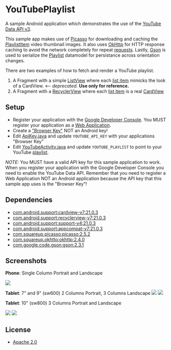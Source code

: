 YouTubePlaylist
===============

A sample Android application which demonstrates the use of the [YouTube Data API v3](https://developers.google.com/youtube/v3/).

This sample app makes use of [Picasso](https://github.com/square/picasso) for downloading and caching the [PlaylistItem](app/src/main/java/com/akoscz/youtube/model/PlaylistItem.java) video thumbnail images.
It also uses [OkHttp](http://square.github.io/okhttp/) for HTTP response caching to avoid the network completely for repeat [requests](app/src/main/java/com/akoscz/youtube/GetYouTubePlaylistAsyncTask.java).
Lastly, [Gson](https://code.google.com/p/google-gson) is used to serialize the [Playlist](app/src/main/java/com/akoscz/youtube/model/Playlist.java) datamodel for persistance across orientation changes.

There are two examples of how to fetch and render a YouTube playlist.
   1. A Fragment with a simple [ListView](app/src/main/java/com/akoscz/youtube/YouTubeListViewFragment.java) where each [list item](app/src/main/res/layout/youtube_video_list_item.xml) mimicks the look of a CardView. <-- _deprecated._ __Use only for reference.__
   2. A Fragment with a [RecyclerView](app/src/main/java/com/akoscz/youtube/YouTubeRecyclerViewFragment.java) where each [list item](app/src/main/res/layout/youtube_video_card.xml) is a real  [CardView](https://developer.android.com/reference/android/support/v7/widget/CardView.html)

## Setup
  
  * Register your application with the [Google Developer Console](https://developers.google.com/youtube/registering_an_application).  You MUST register your application as a [Web Application](https://developers.google.com/youtube/registering_an_application#web-applications).
  * Create a ["Browser Key"](https://developers.google.com/youtube/registering_an_application#Create_API_Keys) NOT an Android key! 
  * Edit [ApiKey.java](app/src/main/java/com/akoscz/youtube/ApiKey.java) and update `YOUTUBE_API_KEY` with your applications "Browser Key"
  * Edit [YouTubeActivity.java](app/src/main/java/com/akoscz/youtube/YouTubeActivity.java) and update `YOUTUBE_PLAYLIST` to point to your YouTube [playlist](https://www.youtube.com/playlist?list=PLWz5rJ2EKKc_XOgcRukSoKKjewFJZrKV0).

*NOTE:* You MUST have a valid API key for this sample application to work. When you register your application with the Google Developer Console you need to enable the YouTube Data API.  Remember that you need to register a Web Application NOT an Android application because the API key that this sample app uses is the "Browser Key"!
  
## Dependencies

  * [com.android.support:cardview-v7:21.0.3](https://developer.android.com/tools/support-library/features.html#v7-cardview)
  * [com.android.support:recyclerview-v7:21.0.3](https://developer.android.com/tools/support-library/features.html#v7-recyclerview)
  * [com.android.support:support-v4:21.0.3](https://developer.android.com/tools/support-library/features.html#v4)
  * [com.android.support:appcompat-v7:21.0.3](https://developer.android.com/tools/support-library/features.html#v7-appcompat)
  * [com.squareup.picasso:picasso:2.5.2](https://github.com/square/picasso)
  * [com.squareup.okhttp:okhttp:2.4.0](http://square.github.io/okhttp)
  * [com.google.code.gson:gson:2.3.1](https://code.google.com/p/google-gson)

## Screenshots
__Phone__: Single Column Portrait and Landscape

![](screenshot_phone.png)

__Tablet__: 7" and 9" (sw600) 2 Columns Portrait, 3 Columns Landscape
![](screenshot_7_9_tablet-port.png)
![](screenshot_7_9_tablet-land.png)

__Tablet__: 10" (sw800) 3 Columns Portrait and Landscape

![](screenshot_7_9_tablet-port.png)
![](screenshot_7_9_tablet-land.png)

## License

  * [Apache 2.0](http://www.apache.org/licenses/LICENSE-2.0.html)
  
